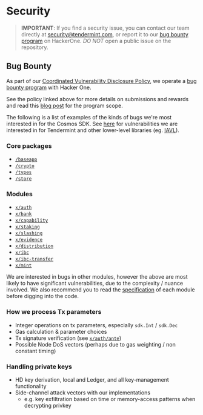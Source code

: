 # Security

> **IMPORTANT**: If you find a security issue, you can contact our team directly at
security@tendermint.com, or report it to our [bug bounty program](https://hackerone.com/tendermint) on HackerOne. *DO NOT* open a public issue on the repository.

## Bug Bounty

As part of our [Coordinated Vulnerability Disclosure Policy](https://tendermint.com/security), we operate a
[bug bounty program](https://hackerone.com/tendermint) with Hacker One.

See the policy linked above for more details on submissions and rewards and read
this [blog post](https://blog.cosmos.network/bug-bounty-program-for-tendermint-cosmos-833c67693586) for the program scope.

The following is a list of examples of the kinds of bugs we're most interested
in for the Cosmos SDK. See [here](https://github.com/tendermint/tendermint/blob/master/SECURITY.md) for vulnerabilities we are interested
in for Tendermint and other lower-level libraries (eg. [IAVL](https://github.com/tendermint/iavl)).

### Core packages

- [`/baseapp`](https://github.com/ivansukach/modified-cosmos-sdk/tree/master/baseapp)
- [`/crypto`](https://github.com/ivansukach/modified-cosmos-sdk/tree/master/crypto)
- [`/types`](https://github.com/ivansukach/modified-cosmos-sdk/tree/master/types)
- [`/store`](https://github.com/ivansukach/modified-cosmos-sdk/tree/master/store)

### Modules

- [`x/auth`](https://github.com/ivansukach/modified-cosmos-sdk/tree/master/x/auth)
- [`x/bank`](https://github.com/ivansukach/modified-cosmos-sdk/tree/master/x/bank)
- [`x/capability`](https://github.com/ivansukach/modified-cosmos-sdk/tree/master/x/capability)
- [`x/staking`](https://github.com/ivansukach/modified-cosmos-sdk/tree/master/x/staking)
- [`x/slashing`](https://github.com/ivansukach/modified-cosmos-sdk/tree/master/x/slashing)
- [`x/evidence`](https://github.com/ivansukach/modified-cosmos-sdk/tree/master/x/evidence)
- [`x/distribution`](https://github.com/ivansukach/modified-cosmos-sdk/tree/master/x/distribution)
- [`x/ibc`](https://github.com/ivansukach/modified-cosmos-sdk/tree/master/x/ibc)
- [`x/ibc-transfer`](https://github.com/ivansukach/modified-cosmos-sdk/tree/master/x/ibc-transfer)
- [`x/mint`](https://github.com/ivansukach/modified-cosmos-sdk/tree/master/x/mint)

We are interested in bugs in other modules, however the above are most likely to
have significant vulnerabilities, due to the complexity / nuance involved. We
also recommend you to read the [specification](https://github.com/ivansukach/modified-cosmos-sdk/blob/master/docs/building-modules/README.md) of each module before digging into
the code.

### How we process Tx parameters

- Integer operations on tx parameters, especially `sdk.Int` / `sdk.Dec`
- Gas calculation & parameter choices
- Tx signature verification (see [`x/auth/ante`](https://github.com/ivansukach/modified-cosmos-sdk/tree/master/x/auth/ante))
- Possible Node DoS vectors (perhaps due to gas weighting / non constant timing)

### Handling private keys

- HD key derivation, local and Ledger, and all key-management functionality
- Side-channel attack vectors with our implementations
  - e.g. key exfiltration based on time or memory-access patterns when decrypting privkey
